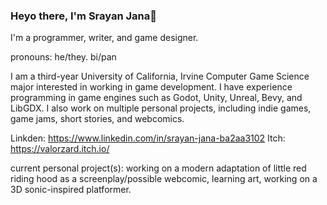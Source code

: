 ### Heyo there, I'm Srayan Jana👋

<!--
**ValorZard/ValorZard** is a ✨ _special_ ✨ repository because its `README.md` (this file) appears on your GitHub profile.

Here are some ideas to get you started:

- 🔭 I’m currently working on ...
- 🌱 I’m currently learning ...
- 👯 I’m looking to collaborate on ...
- 🤔 I’m looking for help with ...
- 💬 Ask me about ...
- 📫 How to reach me: ...
- 😄 Pronouns: ...
- ⚡ Fun fact: ...
-->

I'm a programmer, writer, and game designer. 

pronouns: he/they. bi/pan

I am a third-year University of California, Irvine Computer Game Science major interested in working in game development. I have experience programming in game engines such as Godot, Unity, Unreal, Bevy, and LibGDX. I also work on multiple personal projects, including indie games, game jams, short stories, and webcomics.

Linkden: https://www.linkedin.com/in/srayan-jana-ba2aa3102
Itch: https://valorzard.itch.io/

current personal project(s): working on a modern adaptation of little red riding hood as a screenplay/possible webcomic, learning art, working on a 3D sonic-inspired platformer.
